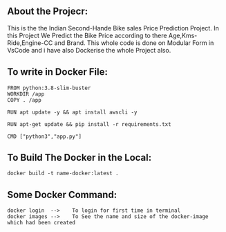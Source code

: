 ## About the Projecr:
This is the the Indian Second-Hande Bike sales Price Prediction Project. In this Project We Predict the Bike Price according
to there Age,Kms-Ride,Engine-CC and Brand.
This whole code is done on Modular Form in VsCode and i have also Dockerise the whole Project also.

## To write in Docker File:
```
FROM python:3.8-slim-buster
WORKDIR /app
COPY . /app

RUN apt update -y && apt install awscli -y

RUN apt-get update && pip install -r requirements.txt  

CMD ["python3","app.py"]

```


## To Build The Docker in the Local:
```
docker build -t name-docker:latest .
```
## Some Docker Command:
```
docker login  -->    To login for first time in terminal
docker images -->    To See the name and size of the docker-image which had been created
```
